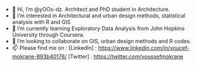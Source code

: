 - 👋 Hi, I’m @yOOs-dz. Architect and PhD student in Architecture.
- 👀 I’m interested in Architectural and urban design methods, statistical analysis with R and GIS
- 🌱 I’m currently learning Exploratory Data Analysis from John Hopkins University through Coursera.
- 💞️ I’m looking to collaborate on GIS, urban design methods and R codes.
- 📫 Please find me on : 
    [LinkedIn] : https://www.linkedin.com/in/youcef-mokrane-893b40176/
    [Twitter] : https://twitter.com/youssefmokrane
<!---
yOOs-dz/yOOs-dz is a ✨ special ✨ repository because its `README.md` (this file) appears on your GitHub profile.
You can click the Preview link to take a look at your changes.
--->

